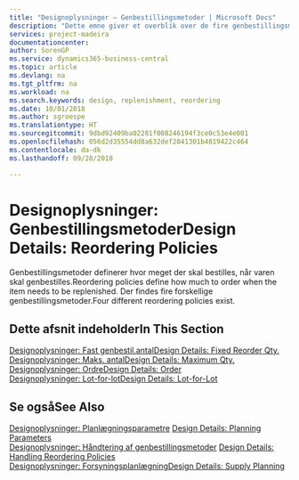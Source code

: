 ```yaml
---
title: "Designoplysninger – Genbestillingsmetoder | Microsoft Docs"
description: "Dette emne giver et overblik over de fire genbestillingsmetoder, der er tilgængelige for genbestilling."
services: project-madeira
documentationcenter: 
author: SorenGP
ms.service: dynamics365-business-central
ms.topic: article
ms.devlang: na
ms.tgt_pltfrm: na
ms.workload: na
ms.search.keywords: design, replenishment, reordering
ms.date: 10/01/2018
ms.author: sgroespe
ms.translationtype: HT
ms.sourcegitcommit: 9dbd92409ba02281f008246194f3ce0c53e4e001
ms.openlocfilehash: 056d2d35554dd8a632def2841301b4819422c464
ms.contentlocale: da-dk
ms.lasthandoff: 09/28/2018

---
```

# <a name="design-details-reordering-policies"></a><span data-ttu-id="17dd8-103">Designoplysninger: Genbestillingsmetoder</span><span class="sxs-lookup"><span data-stu-id="17dd8-103">Design Details: Reordering Policies</span></span>
<span data-ttu-id="17dd8-104">Genbestillingsmetoder definerer hvor meget der skal bestilles, når varen skal genbestilles.</span><span class="sxs-lookup"><span data-stu-id="17dd8-104">Reordering policies define how much to order when the item needs to be replenished.</span></span> <span data-ttu-id="17dd8-105">Der findes fire forskellige genbestillingsmetoder.</span><span class="sxs-lookup"><span data-stu-id="17dd8-105">Four different reordering policies exist.</span></span>  

## <a name="in-this-section"></a><span data-ttu-id="17dd8-106">Dette afsnit indeholder</span><span class="sxs-lookup"><span data-stu-id="17dd8-106">In This Section</span></span>  
[<span data-ttu-id="17dd8-107">Designoplysninger: Fast genbestil.antal</span><span class="sxs-lookup"><span data-stu-id="17dd8-107">Design Details: Fixed Reorder Qty.</span></span>](design-details-fixed-reorder-qty.md)  
[<span data-ttu-id="17dd8-108">Designoplysninger: Maks. antal</span><span class="sxs-lookup"><span data-stu-id="17dd8-108">Design Details: Maximum Qty.</span></span>](design-details-maximum-qty.md)  
[<span data-ttu-id="17dd8-109">Designoplysninger: Ordre</span><span class="sxs-lookup"><span data-stu-id="17dd8-109">Design Details: Order</span></span>](design-details-order.md)  
[<span data-ttu-id="17dd8-110">Designoplysninger: Lot-for-lot</span><span class="sxs-lookup"><span data-stu-id="17dd8-110">Design Details: Lot-for-Lot</span></span>](design-details-lot-for-lot.md)  

## <a name="see-also"></a><span data-ttu-id="17dd8-111">Se også</span><span class="sxs-lookup"><span data-stu-id="17dd8-111">See Also</span></span>  
<span data-ttu-id="17dd8-112">[Designoplysninger: Planlægningsparametre](design-details-planning-parameters.md) </span><span class="sxs-lookup"><span data-stu-id="17dd8-112">[Design Details: Planning Parameters](design-details-planning-parameters.md) </span></span>  
<span data-ttu-id="17dd8-113">[Designoplysninger: Håndtering af genbestillingsmetoder](design-details-handling-reordering-policies.md) </span><span class="sxs-lookup"><span data-stu-id="17dd8-113">[Design Details: Handling Reordering Policies](design-details-handling-reordering-policies.md) </span></span>  
[<span data-ttu-id="17dd8-114">Designoplysninger: Forsyningsplanlægning</span><span class="sxs-lookup"><span data-stu-id="17dd8-114">Design Details: Supply Planning</span></span>](design-details-supply-planning.md)

